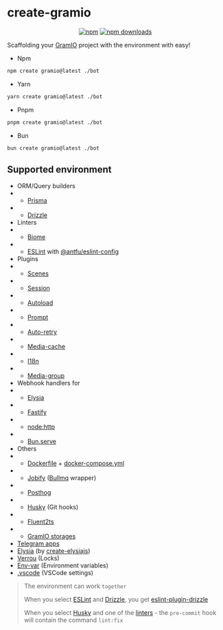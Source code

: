 # create-gramio

<div align="center">

[![npm](https://img.shields.io/npm/v/create-gramio?logo=npm&style=flat&labelColor=000&color=3b82f6)](https://www.npmjs.org/package/create-gramio)
[![npm downloads](https://img.shields.io/npm/dw/create-gramio?logo=npm&style=flat&labelColor=000&color=3b82f6)](https://www.npmjs.org/package/create-gramio)

<!-- [![JSR](https://jsr.io/badges/create-gramio)](https://jsr.io/create-gramio)
[![JSR Score](https://jsr.io/badges/create-gramio/score)](https://jsr.io/create-gramio) -->

</div>

Scaffolding your [GramIO](https://gramio.dev/) project with the environment with easy!

-   Npm

```bash
npm create gramio@latest ./bot
```

-   Yarn

```bash
yarn create gramio@latest ./bot
```

-   Pnpm

```bash
pnpm create gramio@latest ./bot
```

-   Bun

```bash
bun create gramio@latest ./bot
```

## Supported environment

-   ORM/Query builders
-   -   [Prisma](https://www.prisma.io/)
-   -   [Drizzle](https://orm.drizzle.team/)
-   Linters
-   -   [Biome](https://biomejs.dev/)
-   -   [ESLint](https://eslint.org/) with [@antfu/eslint-config](https://eslint-config.antfu.me/rules)
-   Plugins
-   -   [Scenes](https://gramio.dev/plugins/official/scenes.html)
-   -   [Session](https://gramio.dev/plugins/official/session.html)
-   -   [Autoload](https://gramio.dev/plugins/official/autoload.html)
-   -   [Prompt](https://gramio.dev/plugins/official/prompt.html)
-   -   [Auto-retry](https://gramio.dev/plugins/official/auto-retry.html)
-   -   [Media-cache](https://gramio.dev/plugins/official/media-cache.html)
-   -   [I18n](https://gramio.dev/plugins/official/i18n.html)
-   -   [Media-group](https://gramio.dev/plugins/official/media-group.html)
-   Webhook handlers for
-   -   [Elysia](https://elysiajs.com/)
-   -   [Fastify](https://fastify.dev/)
-   -   [node:http](https://nodejs.org/)
-   -   [Bun.serve](https://bun.sh/docs/api/http)
-   Others
-   -   [Dockerfile](https://www.docker.com/) + [docker-compose.yml](https://docs.docker.com/compose/)
-   -   [Jobify](https://github.com/kravetsone/jobify) ([Bullmq](https://docs.bullmq.io/) wrapper)
-   -   [Posthog](https://posthog.com/docs/libraries/node)
-   -   [Husky](https://typicode.github.io/husky/) (Git hooks)
-   -   [Fluent2ts](https://github.com/kravetsone/fluent2ts)
-   -   [GramIO storages](https://gramio.dev/storages/)
-   [Telegram apps](https://github.com/Telegram-Mini-Apps/telegram-apps/tree/master/packages/create-mini-app)
-   [Elysia](https://elysiajs.com/) (by [create-elysiajs](https://github.com/kravetsone/create-elysiajs))
-   [Verrou](https://github.com/kravetsone/verrou) (Locks)
-   [Env-var](https://github.com/wobsoriano/env-var) (Environment variables)
-   [.vscode](https://code.visualstudio.com/) (VSCode settings)

> The environment can work `together`
>
> When you select [ESLint](https://eslint.org/) and [Drizzle](https://orm.drizzle.team/), you get [eslint-plugin-drizzle](https://orm.drizzle.team/docs/eslint-plugin)
>
> When you select [Husky](https://typicode.github.io/husky/) and one of the [linters](#supported-environment) - the `pre-commit` hook will contain the command `lint:fix`
